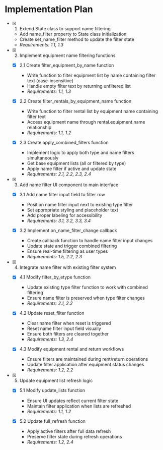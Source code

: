 # Implementation Plan

- [x] 1. Extend State class to support name filtering





  - Add name_filter property to State class initialization
  - Create set_name_filter method to update the filter state
  - _Requirements: 1.1, 1.3_

- [x] 2. Implement equipment name filtering functions





  - [x] 2.1 Create filter_equipment_by_name function


    - Write function to filter equipment list by name containing filter text (case-insensitive)
    - Handle empty filter text by returning unfiltered list
    - _Requirements: 1.1, 1.3_
  
  - [x] 2.2 Create filter_rentals_by_equipment_name function


    - Write function to filter rental list by equipment name containing filter text
    - Access equipment name through rental.equipment.name relationship
    - _Requirements: 1.1, 1.2_
  
  - [x] 2.3 Create apply_combined_filters function


    - Implement logic to apply both type and name filters simultaneously
    - Get base equipment lists (all or filtered by type)
    - Apply name filter if active and update state
    - _Requirements: 2.1, 2.2, 2.3, 2.4_

- [x] 3. Add name filter UI component to main interface





  - [x] 3.1 Add name filter input field to filter row


    - Position name filter input next to existing type filter
    - Set appropriate styling and placeholder text
    - Add proper labeling for accessibility
    - _Requirements: 3.1, 3.2, 3.3, 3.4_
  
  - [x] 3.2 Implement on_name_filter_change callback


    - Create callback function to handle name filter input changes
    - Update state and trigger combined filtering
    - Ensure real-time filtering as user types
    - _Requirements: 1.5, 2.2, 2.3_

- [x] 4. Integrate name filter with existing filter system





  - [x] 4.1 Modify filter_by_etype function


    - Update existing type filter function to work with combined filtering
    - Ensure name filter is preserved when type filter changes
    - _Requirements: 2.1, 2.2_
  
  - [x] 4.2 Update reset_filter function


    - Clear name filter when reset is triggered
    - Reset name filter input field visually
    - Ensure both filters are cleared together
    - _Requirements: 1.3, 2.4_
  

  - [x] 4.3 Modify equipment rental and return workflows

    - Ensure filters are maintained during rent/return operations
    - Update filter application after equipment status changes
    - _Requirements: 1.2, 2.2_

- [x] 5. Update equipment list refresh logic





  - [x] 5.1 Modify update_lists function


    - Ensure UI updates reflect current filter state
    - Maintain filter application when lists are refreshed
    - _Requirements: 1.1, 1.2_
  
  - [x] 5.2 Update full_refresh function


    - Apply active filters after full data refresh
    - Preserve filter state during refresh operations
    - _Requirements: 1.2, 2.4_
